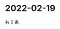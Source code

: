 # 2022-02-19

共 0 条

<!-- BEGIN WEIBO -->
<!-- 最后更新时间 Sat Feb 19 2022 04:00:41 GMT+0800 (China Standard Time) -->

<!-- END WEIBO -->

